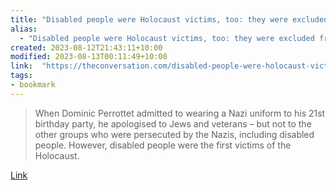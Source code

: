 ```yaml
---
title: "Disabled people were Holocaust victims, too: they were excluded from German society and murdered by Nazi programs"
alias:
  - "Disabled people were Holocaust victims, too: they were excluded from German society and murdered by Nazi programs"
created: 2023-08-12T21:43:11+10:00
modified: 2023-08-13T00:11:49+10:00
link:  "https://theconversation.com/disabled-people-were-holocaust-victims-too-they-were-excluded-from-german-society-and-murdered-by-nazi-programs-198298"
tags:
- bookmark
---
```


> When Dominic Perrottet admitted to wearing a Nazi uniform to his 21st birthday party, he apologised to Jews and veterans – but not to the other groups who were persecuted by the Nazis, including disabled people. However, disabled people were the first victims of the Holocaust.

[Link](https://theconversation.com/disabled-people-were-holocaust-victims-too-they-were-excluded-from-german-society-and-murdered-by-nazi-programs-198298)